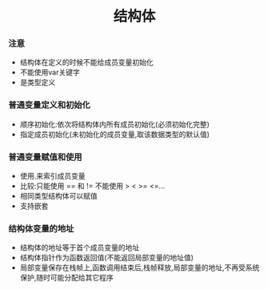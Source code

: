 # <center>结构体</center>

### __注意__
- 结构体在定义的时候不能给成员变量初始化
- 不能使用var关键字
- 是类型定义

### __普通变量定义和初始化__
- 顺序初始化:依次将结构体内所有成员初始化(必须初始化完整)
- 指定成员初始化(未初始化的成员变量,取该数据类型的默认值)

### __普通变量赋值和使用__
- 使用.来索引成员变量
- 比较:只能使用 == 和 != 不能使用 > < >= <=...
- 相同类型结构体可以赋值
- 支持嵌套

### __结构体变量的地址__
- 结构体的地址等于首个成员变量的地址
- 结构体指针作为函数返回值(不能返回局部变量的地址值)
- 局部变量保存在栈帧上,函数调用结束后,栈帧释放,局部变量的地址,不再受系统保护,随时可能分配给其它程序
